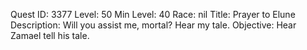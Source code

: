 Quest ID: 3377
Level: 50
Min Level: 40
Race: nil
Title: Prayer to Elune
Description: Will you assist me, mortal? Hear my tale.
Objective: Hear Zamael tell his tale.
